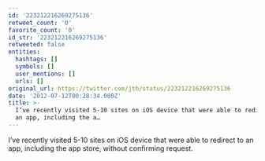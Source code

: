 ```yaml
---
id: '223212216269275136'
retweet_count: '0'
favorite_count: '0'
id_str: '223212216269275136'
retweeted: false
entities:
  hashtags: []
  symbols: []
  user_mentions: []
  urls: []
original_url: https://twitter.com/jth/status/223212216269275136
date: '2012-07-12T00:28:34.000Z'
title: >-
  I’ve recently visited 5-10 sites on iOS device that were able to redirect to
  an app, including the a…
---
```


I’ve recently visited 5-10 sites on iOS device that were able to redirect to an app, including the app store, without confirming request.